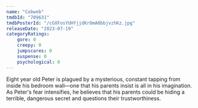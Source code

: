 ```yaml
---
name: "Cobweb"
tmdbId: "709631"
tmdbPosterId: "/cGXFosYUHYjjdKrOmA0bbjvzhKz.jpg"
releaseDate: "2023-07-19"
categoryRatings:
    gore: 0
    creepy: 0
    jumpscares: 0
    suspense: 0
    psychological: 0
---
```

Eight year old Peter is plagued by a mysterious, constant tapping from inside his bedroom wall—one that his parents insist is all in his imagination. As Peter's fear intensifies, he believes that his parents could be hiding a terrible, dangerous secret and questions their trustworthiness.
